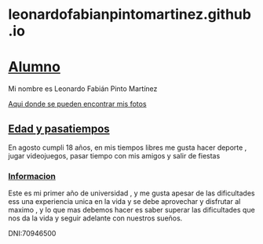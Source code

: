 # leonardofabianpintomartinez.github.io
<!DOCTYPE html>
<html>
<head>
   <title>Mi propia pagina web</title> 
<head>
<body>
<h1><u>Alumno</h1></u>
<p>Mi nombre es Leonardo Fabián Pinto Martínez</p>
<a target="_blank" href=https://www.instagram.com/fabs_p26/>Aqui donde se pueden encontrar mis fotos</a>
<h2><u>Edad y pasatiempos</h2></u>
<p>En agosto cumpli 18 años, en mis tiempos libres me gusta hacer deporte , jugar videojuegos, pasar tiempo con mis amigos y salir de fiestas</p>
<h3><u>Informacion</h3></u>
<p>Este es mi primer año de universidad , y me gusta apesar de las dificultades ess una experiencia unica en la vida y se debe aprovechar y disfrutar al maximo , y lo que mas debemos hacer es saber superar las dificultades que nos da la vida y seguir adelante con nuestros sueños.</p>
<p>DNI:70946500</p>
</body>
</html>
